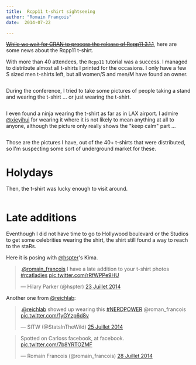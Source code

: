```yaml
---
title:  Rcpp11 t-shirt sightseeing
author: "Romain François"
date:  2014-07-22

---
```


<div class="post-content">
<p><a href="https://web.archive.org/web/20140909152934/http://blog.r-enthusiasts.com/2014/07/22/rcpp11-3-1-1-on-cran/"><del>While we wait for CRAN to process the release of Rcpp11 3.1.1</del></a>, here are some news about the Rcpp11 t-shirt. </p>

<p>With more than 40 attendees, the <code>Rcpp11</code> tutorial was a success. I managed to distribute almost all t-shirts I printed for the occasions. I only have a few S sized men t-shirts left, but all women/S and men/M have found an owner. </p>

<p><img src="/web/20140909152934im_/http://blog.r-enthusiasts.com:80/content/images/2014/Jul/IMG_2519.jpg" alt=""></p>

<p>During the conference, I tried to take some pictures of people taking a stand and wearing the t-shirt ... or just wearing the t-shirt. </p>

<p><img src="/web/20140909152934im_/http://blog.r-enthusiasts.com:80/content/images/2014/Jul/IMG_2530.jpg" alt=""><img src="/web/20140909152934im_/http://blog.r-enthusiasts.com:80/content/images/2014/Jul/IMG_2527.jpg" alt=""><img src="/web/20140909152934im_/http://blog.r-enthusiasts.com:80/content/images/2014/Jul/IMG_2533.jpg" alt=""><img src="/web/20140909152934im_/http://blog.r-enthusiasts.com:80/content/images/2014/Jul/IMG_2524.jpg" alt=""></p>

<p>I even found a ninja wearing the t-shirt as far as in LAX airport. I admire <a href="@xieyihui">@xieyihui</a> for wearing it where it is not likely to mean anything at all to anyone, although the picture only really shows the "keep calm" part ...</p>

<p><img src="/web/20140909152934im_/http://blog.r-enthusiasts.com:80/content/images/2014/Jul/IMG_2540.jpg" alt=""></p>

<p>Those are the pictures I have, out of the 40+ t-shirts that were distributed, so I'm suspecting some sort of underground market for these. </p>

<h1 id="holydays">Holydays</h1>

<p>Then, the t-shirt was lucky enough to visit around. </p>

<p><img src="/web/20140909152934im_/http://blog.r-enthusiasts.com:80/content/images/2014/Jul/IMG_0765.jpg" alt=""><img src="/web/20140909152934im_/http://blog.r-enthusiasts.com:80/content/images/2014/Jul/IMG_1194.jpg" alt=""><img src="/web/20140909152934im_/http://blog.r-enthusiasts.com:80/content/images/2014/Jul/IMG_1443.jpg" alt=""></p>

<h1 id="lateadditions">Late additions</h1>

<p>Eventhough I did not have time to go to Hollywood boulevard or the Studios to get some celebrities wearing the shirt, the shirt still found a way to reach to the staRs. </p>

<p>Here it is posing with <a href="https://web.archive.org/web/20140909152934/https://twitter.com/hspter">@hspter</a>'s  Kima. </p>

<blockquote class="twitter-tweet" data-conversation="none" lang="en">
<p>.<a href="https://web.archive.org/web/20140909152934/https://twitter.com/romain_francois">@romain_francois</a> I have a late addition to your t-shirt photos <a href="https://web.archive.org/web/20140909152934/https://twitter.com/hashtag/rcatladies?src=hash">#rcatladies</a> <a href="https://web.archive.org/web/20140909152934/http://t.co/rRfWPPe9HU">pic.twitter.com/rRfWPPe9HU</a></p>— Hilary Parker (@hspter) <a href="https://web.archive.org/web/20140909152934/https://twitter.com/hspter/statuses/491753803692011520">23 Juillet 2014</a>
</blockquote>

<p>Another one from <a href="@reichlab">@reichlab</a>: </p>

<blockquote class="twitter-tweet" lang="en">
<p>.<a href="https://web.archive.org/web/20140909152934/https://twitter.com/reichlab">@reichlab</a> showed up wearing this <a href="https://web.archive.org/web/20140909152934/https://twitter.com/hashtag/NERDPOWER?src=hash">#NERDPOWER</a> @roman_francois <a href="https://web.archive.org/web/20140909152934/http://t.co/1yGYzp6d8v">pic.twitter.com/1yGYzp6d8v</a></p>— SITW (@StatsInTheWild) <a href="https://web.archive.org/web/20140909152934/https://twitter.com/StatsInTheWild/statuses/492470682857385984">25 Juillet 2014</a>
</blockquote>

<blockquote class="twitter-tweet" lang="en">
<p>Spotted on Carloss facebook, at facebook. <a href="https://web.archive.org/web/20140909152934/http://t.co/7b8YRTOZMF">pic.twitter.com/7b8YRTOZMF</a></p>— Romain Francois (@romain_francois) <a href="https://web.archive.org/web/20140909152934/https://twitter.com/romain_francois/statuses/493713730354835457">28 Juillet 2014</a>
</blockquote>

<script async src="//web.archive.org/web/20140909152934js_/http://platform.twitter.com/widgets.js" charset="utf-8"></script>
</div>
